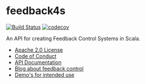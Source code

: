 feedback4s
==========
[![Build Status](https://travis-ci.org/rvanheest/feedback4s.png?branch=master)](https://travis-ci.org/rvanheest/feedback4s)
[![codecov](https://codecov.io/gh/rvanheest/feedback4s/branch/master/graph/badge.svg)](https://codecov.io/gh/rvanheest/feedback4s)


An API for creating Feedback Control Systems in Scala.

 * [Apache 2.0 License](LICENSE)
 * [Code of Conduct](CODE_OF_CONDUCT.md)
 * [API Documentation](https://rvanheest.github.io/feedback4s/)
 * [Blog about feedback control](http://rvanheest.github.io/Literature-Study-Feedback-Control/)
 * [Demo's for intended use](demo/src/main/scala/nl/rvanheest/feedback4s/demo)
